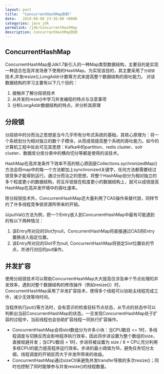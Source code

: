 ```yaml
---
layout: post
title:  "ConcurrentHashMap剖析"
date:   2019-08-06 23:36:00 +0800
categories: java jdk
permalink: /jdk/ConcurrentHashMap
description: ConcurrentHashMap剖析
---
```


## ConcurrentHashMap
ConcurrentHashMap是Jdk1.7新引入的一种Map类型数据结构，主要目的是实现一种适合在高并发场景下使用的HashMap。为实现该目的，其主要采用了`分段锁`技术,并发resize(),LongAddr计数等方式来提高整个数据结构的吞吐能力。
对该数据结构的学习主要有以下几个目的：

1. 接触并了解分段锁技术
2. 从并发的resie()中学习并发编程的特点与注意事项
3. 分析LongAddr数据结构的特点，并分析其原理

## 分段锁
分段锁中的分而治之思想是当今几乎所有分布式系统的基础，其核心原理为：将一个系统划分为相对独立的数个子模块，从而成倍提高整个系统的吞吐能力。如今的计算机工程中处处可见其思想：Kafka中的partition、redis cluster、solr cluster、数据库分库分表中的横向切分等都是使用的该技术。

HashMap在高并发条件下效率不高的核心原因是Collections.sychronizedMap()方法会将map中的每一个方法都加上synchronized关键字，任何方法都需要经过锁竞争才能得到运行。通过分而治之的思想，将整个HashMap划分为相对独立的多个粒度更小的数据结构，将互斥锁放在粒度更小的数据结构上，就可以成倍提高HashMap在高并发环境中的吞吐速率。

除分段锁技术外，ConcurrentHashMap还大量利用了CAS操作来替代锁，同样节约了许多线程竞争锁资源所带来的开销。

以putVal()方法为例，把一个Entry放入到ConcurrentHashMap中最有可能遇到的有以下两种情况：

1. 该Entry所对应的Slot为null，ConcurrentHashMap将直接通过CAS将Entry置换进入指定位置。
2. 该Entry所对应的Slot不为null, ConcurrentHashMap将锁定Slot位置处的节点，并进行对应的put操作。

## 并发扩容
使用分段锁技术可以帮助ConcurrentHashMap大大提高仅涉及单个节点处理的并发效率，遇到对整个数据结构的修改操作（例如resize()）时，ConcurrentHashMap采用了并发扩容技术，使得多个线程可以协助主线程完成工作，减少无效等待时间。

当程序执行put()等方法时，会有意识的检查目标节点状态，从节点的状态中可以判断出当前ConcurrentHashMap的状态。一旦发现ConcurrentHashMap处于扩容的过程中，当前线程也会协助扩容线程一同执行扩容操作。

* ConcurrentHashMap会将slot数组分为许多小块：当CPU数目 <= 1时，多线程调度与切换反而会影响程序执行效率，因此将步进设置为整个数组的size，直接规避并发；当CPU数目 > 1时，步进将被设置为 size / 8 * CPU,充分利用多核CPU的能力提高程序运行效率。步进的最小阈值为16，避免任务切分太细，线程调度的开销反而大于并发所带来的收益。
* ConcurrentHashMap通过sizeCtl来避免并发transfer导致的多次resize()；同时也控制了同时能够参与并发resize()的线程数量。
